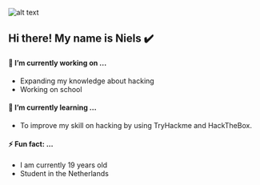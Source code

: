 ![alt text](https://nbakkers.nl/assets/images/github-nielsbakkers-logo.png "Logo")

## Hi there! My name is Niels :heavy_check_mark: 

#### 🔭 I’m currently working on ...

* Expanding my knowledge about hacking
* Working on school 

#### 🌱 I’m currently learning ...

* To improve my skill on hacking by using TryHackme and HackTheBox.

#### ⚡ Fun fact: ...

* I am currently 19 years old
* Student in the Netherlands


<!--
**nielsbakkers/nielsbakkers** is a ✨ _special_ ✨ repository because its `README.md` (this file) appears on your GitHub profile.

Here are some ideas to get you started:

- 🔭 I’m currently working on ...
- 🌱 I’m currently learning ...
- 👯 I’m looking to collaborate on ...
- 🤔 I’m looking for help with ...
- 💬 Ask me about ...
- 📫 How to reach me: ...
- 😄 Pronouns: ...
- ⚡ Fun fact: ...
-->
